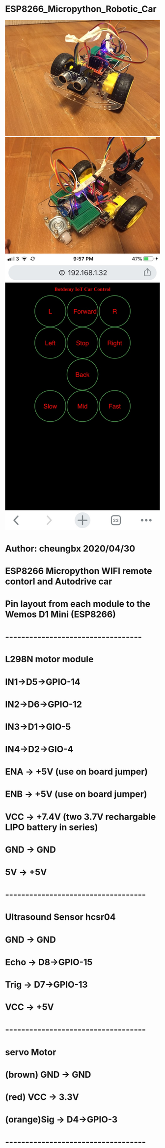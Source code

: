 # ESP8266_Micropython_Robotic_Car

![car1](https://github.com/cheungbx/esp8266_Micropython_Robotic_Car/blob/master/car1.jpg) 
![car2](https://github.com/cheungbx/esp8266_Micropython_Robotic_Car/blob/master/car2.jpg) 
![car3](https://github.com/cheungbx/esp8266_Micropython_Robotic_Car/blob/master/webpage.jpg) 
#
# Author: cheungbx  2020/04/30
# ESP8266 Micropython WIFI remote contorl and Autodrive car
#
# Pin layout from each module to the Wemos D1 Mini (ESP8266)
# ----------------------------------
# L298N motor module
# IN1->D5->GPIO-14
# IN2->D6->GPIO-12
# IN3->D1->GIO-5
# IN4->D2->GIO-4
# ENA -> +5V (use on board jumper)
# ENB -> +5V (use on board jumper)
# VCC -> +7.4V (two 3.7V rechargable LIPO battery in series)
# GND -> GND
# 5V  -> +5V
# -----------------------------------
# Ultrasound Sensor hcsr04
# GND  -> GND
# Echo -> D8->GPIO-15
# Trig -> D7->GPIO-13
# VCC  -> +5V
# -----------------------------------
# servo Motor
# (brown) GND  -> GND
# (red)   VCC  -> 3.3V
# (orange)Sig  -> D4->GPIO-3
# -----------------------------------
